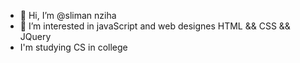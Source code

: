 - 👋 Hi, I’m @sliman nziha 
- 👀 I’m interested in javaScript and web designes HTML && CSS && JQuery
- I'm studying CS in college 
